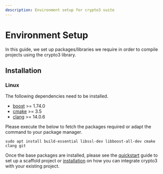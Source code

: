 ```yaml
---
description: Environment setup for crypto3 suite
---
```


# Environment Setup

In this guide, we set up packages/libraries we require in order to compile projects using the crypto3 library.

## Installation

### Linux

The following dependencies need to be installed.

* [boost](https://www.boost.org/) >= 1.74.0
* [cmake](https://cmake.org/) >= 3.5
* [clang](https://clang.llvm.org/) >= 14.0.6

Please execute the below to fetch the packages required or adapt the command to your package manager.

```shell
sudo apt install build-essential libssl-dev libboost-all-dev cmake clang git
```

Once the base packages are installed, please see the [quickstart](quickstart.md) guide to set up a scaffold project or [installation](environment-setup.md#installation) on how you can integrate crypto3 with your existing project.

